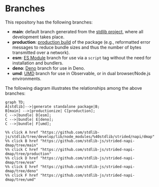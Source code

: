 <!--

@license Apache-2.0

Copyright (c) 2022 The Stdlib Authors.

Licensed under the Apache License, Version 2.0 (the "License");
you may not use this file except in compliance with the License.
You may obtain a copy of the License at

    http://www.apache.org/licenses/LICENSE-2.0

Unless required by applicable law or agreed to in writing, software
distributed under the License is distributed on an "AS IS" BASIS,
WITHOUT WARRANTIES OR CONDITIONS OF ANY KIND, either express or implied.
See the License for the specific language governing permissions and
limitations under the License.

-->

# Branches

This repository has the following branches:

-   **main**: default branch generated from the [stdlib project][stdlib-url], where all development takes place.
-   **production**: [production build][production-url] of the package (e.g., reformatted error messages to reduce bundle sizes and thus the number of bytes transmitted over a network).
-   **esm**: [ES Module][esm-url] branch for use via a `script` tag without the need for installation and bundlers.
-   **deno**: [Deno][deno-url] branch for use in Deno.
-   **umd**: [UMD][umd-url] branch for use in Observable, or in dual browser/Node.js environments.

The following diagram illustrates the relationships among the above branches:

```mermaid
graph TD;
A[stdlib]-->|generate standalone package|B;
B[main] -->|productionize| C[production];
C -->|bundle| D[esm];
C -->|bundle| E[deno];
C -->|bundle| F[umd];

%% click A href "https://github.com/stdlib-js/stdlib/tree/develop/lib/node_modules/%40stdlib/strided/napi/dmap"
%% click B href "https://github.com/stdlib-js/strided-napi-dmap/tree/main"
%% click C href "https://github.com/stdlib-js/strided-napi-dmap/tree/production"
%% click D href "https://github.com/stdlib-js/strided-napi-dmap/tree/esm"
%% click E href "https://github.com/stdlib-js/strided-napi-dmap/tree/deno"
%% click F href "https://github.com/stdlib-js/strided-napi-dmap/tree/umd"
```

[stdlib-url]: https://github.com/stdlib-js/stdlib/tree/develop/lib/node_modules/%40stdlib/strided/napi/dmap
[production-url]: https://github.com/stdlib-js/strided-napi-dmap/tree/production
[deno-url]: https://github.com/stdlib-js/strided-napi-dmap/tree/deno
[umd-url]: https://github.com/stdlib-js/strided-napi-dmap/tree/umd
[esm-url]: https://github.com/stdlib-js/strided-napi-dmap/tree/esm